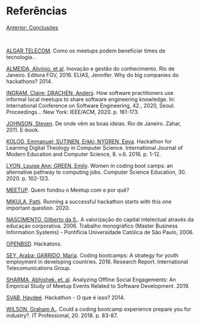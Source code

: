 # Referências

[Anterior: Conclusões](https://github.com/l4ur4oliveira/tcc-knowledge-management/blob/main/sessoes/conclusao.md)

<br>

[ALGAR TELECOM](https://blog.algartelecom.com.br/gestao/como-os-meetups-podem-beneficiar-times-de-tecnologia/). Como os meetups podem beneficiar times de tecnologia..

[ALMEIDA, Alivinio. et al](https://www.fastcompany.com/3030628/why-do-big-companies-do-hackathons?show_rev_content). Inovação e gestão do conhecimento. Rio de Janeiro. Editora FGV, 2016.
ELIAS, Jennifer. Why do big companies do hackathons? 2014.

[INGRAM, Claire; DRACHEN, Anders](https://dl.acm.org/doi/pdf/10.1145/3377811.3380333). How software practitioners use informal local meetups to share software engineering knowledge. In: International Conference on Software Engineering, 42., 2020, Seoul. Proceedings… New York: IEEE/ACM, 2020. p. 161-173.

[JOHNSON, Steven](https://www.amazon.com.br/onde-v%C3%AAm-boas-ideias-ebook/dp/B008O47N68). De onde vêm as boas ideias. Rio de Janeiro. Zahar, 2011. E-book.

[KOLOG, Emmanuel; SUTINEN, Erkki; NYGREN, Eeva](http://www.mecs-press.org/ijmecs/ijmecs-v8-n6/IJMECS-V8-N6-1.pdf). Hackathon for Learning Digital Theology in Computer Science. International Journal of Modern Education and Computer Science, 8. v.6. 2016. p. 1-12.

[LYON, Louise Ann; GREEN, Emily](https://doi.org/10.1080/08993408.2019.1682379). Women in coding boot camps: an alternative pathway to computing jobs. Computer Science Education, 30. 2020. p. 102-123.

[MEETUP](https://www.meetup.com/pt-BR/media). Quem fundou o Meetup.com e por quê?

[MIKULA, Patti](https://www.hackworks.com/en/blog/hackathon-objectives). Running a successful hackathon starts with this one important question. 2020.

[NASCIMENTO, Gilberto da S.](http://www.mbis.pucsp.br/monografias/Monografia_-_Gilberto_da_Silva.pdf). A valorização do capital intelectual através da educação corporativa. 2006. Trabalho monográfico (Master Business Information Systems) - Pontifícia Universidade Católica de São Paulo, 2006.

[OPENBSD](http://www.openbsd.org/hackathons.html). Hackatons.

[SEY, Araba; GARRIDO, Maria](https://tascha.uw.edu/publications/coding-bootcamps-a-strategy-for-youth-employment-in-developing-countries/). Coding bootcamps: A strategy for youth employment in developing countries. 2016. Research Report. International Telecomunications Group.

[SHARMA, Abhishek. et. al](https://arxiv.org/pdf/1912.07352.pdf). Analyzing Offline Social Engagements: An Empirical Study of Meetup Events Related to Software Development. 2019.

[SVAB, Haydeé](https://link.estadao.com.br/blogs/codigo-aberto/hackathon/). Hackathon - O que é isso? 2014.

[WILSON, Graham A.](https://sci-hub.se/10.1109/mitp.2018.021921655). Could a coding bootcamp experience prepare you for industry?. IT Professional, 20. 2018. p. 83-87.
